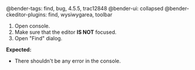 @bender-tags: find, bug, 4.5.5, trac12848
@bender-ui: collapsed
@bender-ckeditor-plugins: find, wysiwygarea, toolbar

1. Open console.
2. Make sure that the editor **IS NOT** focused.
3. Open "Find" dialog.

**Expected:**

* There shouldn't be any error in the console.
